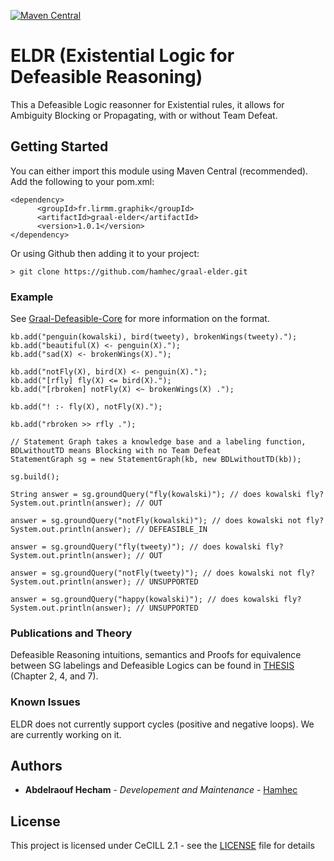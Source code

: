 [![Maven Central](https://maven-badges.herokuapp.com/maven-central/fr.lirmm.graphik/graal-elder/badge.svg)](https://maven-badges.herokuapp.com/maven-central/fr.lirmm.graphik/graal-elder)

# ELDR (Existential Logic for Defeasible Reasoning)
This a Defeasible Logic reasonner for Existential rules, it allows for Ambiguity Blocking or Propagating, with or without Team Defeat.

## Getting Started
You can either import this module using Maven Central (recommended). Add the following to your pom.xml:
```
<dependency>
      <groupId>fr.lirmm.graphik</groupId>
      <artifactId>graal-elder</artifactId>
      <version>1.0.1</version>
</dependency>
```

Or using Github then adding it to your project:
```
> git clone https://github.com/hamhec/graal-elder.git
```
### Example

See [Graal-Defeasible-Core](https://github.com/hamhec/graal-defeasible-core) for more information on the format.

```
kb.add("penguin(kowalski), bird(tweety), brokenWings(tweety).");
kb.add("beautiful(X) <- penguin(X).");
kb.add("sad(X) <- brokenWings(X).");

kb.add("notFly(X), bird(X) <- penguin(X).");
kb.add("[rfly] fly(X) <= bird(X).");
kb.add("[rbroken] notFly(X) <~ brokenWings(X) .");

kb.add("! :- fly(X), notFly(X).");

kb.add("rbroken >> rfly .");

// Statement Graph takes a knowledge base and a labeling function, BDLwithoutTD means Blocking with no Team Defeat
StatementGraph sg = new StatementGraph(kb, new BDLwithoutTD(kb));

sg.build();

String answer = sg.groundQuery("fly(kowalski)"); // does kowalski fly?
System.out.println(answer); // OUT

answer = sg.groundQuery("notFly(kowalski)"); // does kowalski not fly?
System.out.println(answer); // DEFEASIBLE_IN

answer = sg.groundQuery("fly(tweety)"); // does kowalski fly?
System.out.println(answer); // OUT

answer = sg.groundQuery("notFly(tweety)"); // does kowalski not fly?
System.out.println(answer); // UNSUPPORTED

answer = sg.groundQuery("happy(kowalski)"); // does kowalski fly?
System.out.println(answer); // UNSUPPORTED
```

### Publications and Theory
Defeasible Reasoning intuitions, semantics and Proofs for equivalence between SG labelings and Defeasible Logics can be found in [THESIS](theory.pdf) (Chapter 2, 4, and 7).

### Known Issues

ELDR does not currently support cycles (positive and negative loops). We are currently working on it.

## Authors

* **Abdelraouf Hecham** - *Developement and Maintenance* - [Hamhec](https://github.com/hamhec)

## License

This project is licensed under CeCILL 2.1 - see the [LICENSE](LICENSE) file for details
